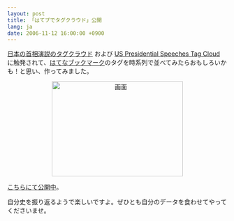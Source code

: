 ```yaml
---
layout: post
title: 「はてブでタグクラウド」公開
lang: ja
date: 2006-11-12 16:00:00 +0900
---
```

<a href="http://blog.bulknews.net/PMTagCloud/">日本の首相演説のタグクラウド</a> および <a href="http://chir.ag/phernalia/preztags/">US Presidential Speeches Tag Cloud</a> に触発されて、<a href="http://b.hatena.ne.jp/">はてなブックマーク</a>のタグを時系列で並べてみたらおもしろいかも！と思い、作ってみました。

<center><img src="http://tech.nitoyon.com/javascript/application/htbcloud/cap.gif" width="300" height="218" alt="画面"></center>

<a href="application/htbcloud/">こちらにて公開中</a>。

自分史を振り返るようで楽しいですよ。ぜひとも自分のデータを食わせてやってくださいませ。
